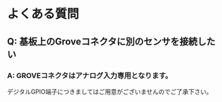 # よくある質問

## Q: 基板上のGroveコネクタに別のセンサを接続したい

### A: GROVEコネクタはアナログ入力専用となります。
デジタルGPIO端子につきましてはご用意がございませんのでご了承下さい。 
